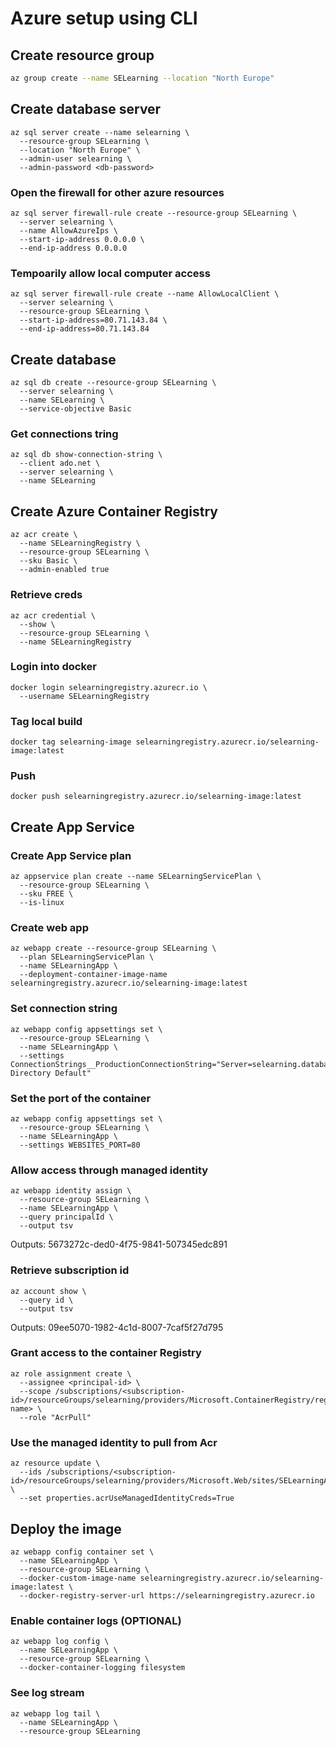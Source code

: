# Azure setup using CLI
## Create resource group
```bash
az group create --name SELearning --location "North Europe"
```

## Create database server
```
az sql server create --name selearning \
  --resource-group SELearning \
  --location "North Europe" \
  --admin-user selearning \
  --admin-password <db-password>
```

### Open the firewall for other azure resources
```
az sql server firewall-rule create --resource-group SELearning \
  --server selearning \
  --name AllowAzureIps \
  --start-ip-address 0.0.0.0 \
  --end-ip-address 0.0.0.0
```

### Tempoarily allow local computer access
```
az sql server firewall-rule create --name AllowLocalClient \
  --server selearning \
  --resource-group SELearning \
  --start-ip-address=80.71.143.84 \
  --end-ip-address=80.71.143.84
```

## Create database
```
az sql db create --resource-group SELearning \
  --server selearning \
  --name SELearning \
  --service-objective Basic
```

### Get connections tring
```
az sql db show-connection-string \
  --client ado.net \
  --server selearning \
  --name SELearning
```

## Create Azure Container Registry
```
az acr create \
  --name SELearningRegistry \
  --resource-group SELearning \
  --sku Basic \
  --admin-enabled true
```

### Retrieve creds
```
az acr credential \
  --show \
  --resource-group SELearning \
  --name SELearningRegistry
```

### Login into docker
```
docker login selearningregistry.azurecr.io \
  --username SELearningRegistry
```

### Tag local build
```
docker tag selearning-image selearningregistry.azurecr.io/selearning-image:latest
```

### Push
```
docker push selearningregistry.azurecr.io/selearning-image:latest
```

## Create App Service
### Create App Service plan
```
az appservice plan create --name SELearningServicePlan \
  --resource-group SELearning \
  --sku FREE \
  --is-linux
```

### Create web app
```
az webapp create --resource-group SELearning \
  --plan SELearningServicePlan \
  --name SELearningApp \
  --deployment-container-image-name selearningregistry.azurecr.io/selearning-image:latest
```

### Set connection string
```
az webapp config appsettings set \
  --resource-group SELearning \
  --name SELearningApp \
  --settings ConnectionStrings__ProductionConnectionString="Server=selearning.database.windows.net,1433;Database=SELearning;Authentication=Active Directory Default"
```

### Set the port of the container
```
az webapp config appsettings set \
  --resource-group SELearning \
  --name SELearningApp \
  --settings WEBSITES_PORT=80
```

### Allow access through managed identity
```
az webapp identity assign \
  --resource-group SELearning \
  --name SELearningApp \
  --query principalId \
  --output tsv
```
Outputs: 5673272c-ded0-4f75-9841-507345edc891

### Retrieve subscription id
```
az account show \
  --query id \
  --output tsv
```
Outputs: 09ee5070-1982-4c1d-8007-7caf5f27d795

### Grant access to the container Registry
```
az role assignment create \
  --assignee <principal-id> \
  --scope /subscriptions/<subscription-id>/resourceGroups/selearning/providers/Microsoft.ContainerRegistry/registries/<registry-name> \
  --role "AcrPull"
```

### Use the managed identity to pull from Acr
```
az resource update \
  --ids /subscriptions/<subscription-id>/resourceGroups/selearning/providers/Microsoft.Web/sites/SELearningApp/config/web \
  --set properties.acrUseManagedIdentityCreds=True
```

## Deploy the image
```
az webapp config container set \
  --name SELearningApp \
  --resource-group SELearning \
  --docker-custom-image-name selearningregistry.azurecr.io/selearning-image:latest \
  --docker-registry-server-url https://selearningregistry.azurecr.io
```

### Enable container logs (OPTIONAL)
```
az webapp log config \
  --name SELearningApp \
  --resource-group SELearning \
  --docker-container-logging filesystem
```

### See log stream
```
az webapp log tail \
  --name SELearningApp \
  --resource-group SELearning
```
